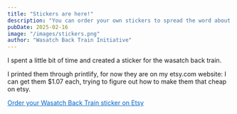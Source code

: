 ```yaml
---
title: "Stickers are here!"
description: "You can order your own stickers to spread the word about the train!"
pubDate: 2025-02-16
image: "/images/stickers.png"
author: "Wasatch Back Train Initiative"
---
```


I spent a little bit of time and created a sticker for the wasatch back train.

I printed them through printlify, for now they are on my etsy.com website: I can get them $1.07 each, trying to figure out how to make them that cheap on etsy.

<a href="https://www.etsy.com/listing/1857727758/wasatch-back-train-sticker" style="color: #0066cc;">Order your Wasatch Back Train sticker on Etsy</a>
